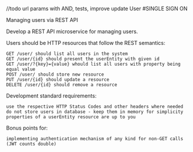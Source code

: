 //todo url params with AND, tests, improve update User
#SINGLE SIGN ON

Managing users via REST API

Develop a REST API microservice for managing users.

Users should be HTTP resources that follow the REST semantics:

    GET /user/ should list all users in the system
    GET /user/{id} should present the userEntity with given id
    GET /user/?{key}={value} whould list all users with property being equal value
    POST /user/ should store new resource
    PUT /user/{id} should update a resource
    DELETE /user/{id} should remove a resource

Development standard requirements:

    use the respective HTTP Status Codes and other headers where needed
    do not store users in database - keep them in memory for simplicity
    properties of a userEntity resource are up to you

Bonus points for:

    implementing authentication mechanism of any kind for non-GET calls (JWT counts double)

